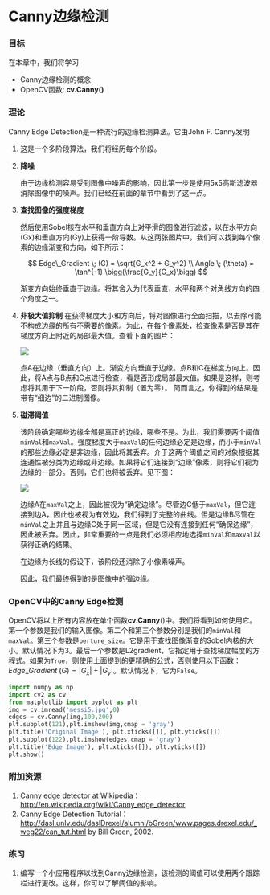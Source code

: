 # Canny边缘检测


 
   

### 目标
在本章中，我们将学习
- Canny边缘检测的概念
- OpenCV函数: **cv.Canny()**

### 理论

Canny Edge Detection是一种流行的边缘检测算法。它由John F. Canny发明

1. 这是一个多阶段算法，我们将经历每个阶段。


2. **降噪**

   由于边缘检测容易受到图像中噪声的影响，因此第一步是使用5x5高斯滤波器消除图像中的噪声。我们已经在前面的章节中看到了这一点。

3. **查找图像的强度梯度**

   然后使用Sobel核在水平和垂直方向上对平滑的图像进行滤波，以在水平方向(Gx)和垂直方向(Gy)上获得一阶导数。从这两张图片中，我们可以找到每个像素的边缘渐变和方向，如下所示：

    $$
    Edge\_Gradient \; (G) = \sqrt{G_x^2 + G_y^2} \\ Angle \; (\theta) = \tan^{-1} \bigg(\frac{G_y}{G_x}\bigg)
    $$
   
   渐变方向始终垂直于边缘。将其舍入为代表垂直，水平和两个对角线方向的四个角度之一。

4. **非极大值抑制**
    在获得梯度大小和方向后，将对图像进行全面扫描，以去除可能不构成边缘的所有不需要的像素。为此，在每个像素处，检查像素是否是其在梯度方向上附近的局部最大值。查看下面的图片：

    ![](http://qiniu.aihubs.net/nms.jpg)

    点A在边缘（垂直方向）上。渐变方向垂直于边缘。点B和C在梯度方向上。因此，将A点与B点和C点进行检查，看是否形成局部最大值。如果是这样，则考虑将其用于下一阶段，否则将其抑制（置为零）。
    简而言之，你得到的结果是带有“细边”的二进制图像。

5. **磁滞阈值**

   该阶段确定哪些边缘全部是真正的边缘，哪些不是。为此，我们需要两个阈值`minVal`和`maxVal`。强度梯度大于`maxVal`的任何边缘必定是边缘，而小于`minVal`的那些边缘必定是非边缘，因此将其丢弃。介于这两个阈值之间的对象根据其连通性被分类为边缘或非边缘。如果将它们连接到“边缘”像素，则将它们视为边缘的一部分。否则，它们也将被丢弃。见下图：

    ![](http://qiniu.aihubs.net/hysteresis.jpg)
   
   边缘A在`maxVal`之上，因此被视为“确定边缘”。尽管边C低于`maxVal`，但它连接到边A，因此也被视为有效边，我们得到了完整的曲线。但是边缘B尽管在`minVal`之上并且与边缘C处于同一区域，但是它没有连接到任何“确保边缘”，因此被丢弃。因此，非常重要的一点是我们必须相应地选择`minVal`和`maxVal`以获得正确的结果。

    在边缘为长线的假设下，该阶段还消除了小像素噪声。
 
    因此，我们最终得到的是图像中的强边缘。

### OpenCV中的Canny Edge检测

OpenCV将以上所有内容放在单个函数**cv.Canny**()中。我们将看到如何使用它。第一个参数是我们的输入图像。第二个和第三个参数分别是我们的`minVal`和`maxVal`。第三个参数是`perture_size`。它是用于查找图像渐变的Sobel内核的大小。默认情况下为3。最后一个参数是L2gradient，它指定用于查找梯度幅度的方程式。如果为`True`，则使用上面提到的更精确的公式，否则使用以下函数：$Edge\_Gradient \; (G) = |G_x| + |G_y|$。默认情况下，它为`False`。

```python
import numpy as np
import cv2 as cv
from matplotlib import pyplot as plt
img = cv.imread('messi5.jpg',0)
edges = cv.Canny(img,100,200)
plt.subplot(121),plt.imshow(img,cmap = 'gray')
plt.title('Original Image'), plt.xticks([]), plt.yticks([])
plt.subplot(122),plt.imshow(edges,cmap = 'gray')
plt.title('Edge Image'), plt.xticks([]), plt.yticks([])
plt.show()
```

### 附加资源

1. Canny edge detector at Wikipedia：http://en.wikipedia.org/wiki/Canny_edge_detector
2. Canny Edge Detection Tutorial：http://dasl.unlv.edu/daslDrexel/alumni/bGreen/www.pages.drexel.edu/_weg22/can_tut.html by Bill Green, 2002.

### 练习

1. 编写一个小应用程序以找到Canny边缘检测，该检测的阈值可以使用两个跟踪栏进行更改。这样，你可以了解阈值的影响。